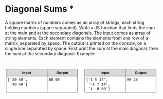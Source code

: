 # Diagonal Sums *
A square matrix of numbers comes as an array of strings, each string holding numbers (space separated). 
Write a JS function that finds the sum at the main and at the secondary diagonals.
The input comes as array of string elements. 
Each element contains the elements from one row of a matrix, separated by space.
The output is printed on the console, on a single line separated by space. First print the sum at the main diagonal,
then the sum at the secondary diagonal.
Example:

# ![Examples](example.png)